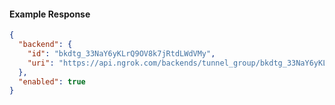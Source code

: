 <!-- Code generated for API Clients. DO NOT EDIT. -->

#### Example Response

```json
{
  "backend": {
    "id": "bkdtg_33NaY6yKLrQ9OV8k7jRtdLWdVMy",
    "uri": "https://api.ngrok.com/backends/tunnel_group/bkdtg_33NaY6yKLrQ9OV8k7jRtdLWdVMy"
  },
  "enabled": true
}
```
